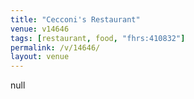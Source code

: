 ```yaml
---
title: "Cecconi's Restaurant"
venue: v14646
tags: [restaurant, food, "fhrs:410832"]
permalink: /v/14646/
layout: venue
---
```

null